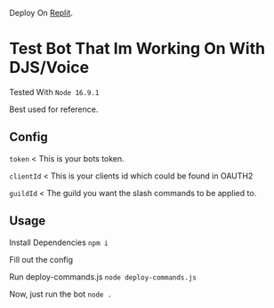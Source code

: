 Deploy On [Replit](https://replit.com/github/gitiliya/DiscordJS-Music-Bot).

# Test Bot That Im Working On With DJS/Voice

Tested With `Node 16.9.1`

Best used for reference.



## Config
`token` < This is your bots token.

`clientId` < This is your clients id which could be found in OAUTH2

`guildId` < The guild you want the slash commands to be applied to.

## Usage

Install Dependencies
`npm i`

Fill out the config

Run deploy-commands.js
`node deploy-commands.js`

Now, just run the bot
`node .`
